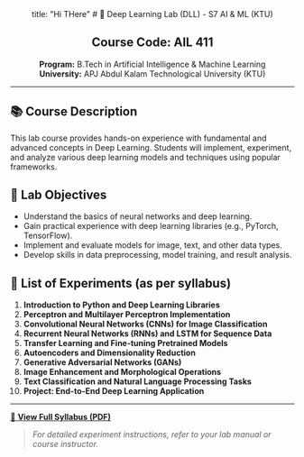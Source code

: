 <div align="center">
title: "Hi THere"
# 🧠 Deep Learning Lab (DLL) - S7 AI & ML (KTU)

**Course Code:** AIL 411
---
**Program:** B.Tech in Artificial Intelligence & Machine Learning  
**University:** APJ Abdul Kalam Technological University (KTU)

---

</div>

## 📚 Course Description
This lab course provides hands-on experience with fundamental and advanced concepts in Deep Learning. Students will implement, experiment, and analyze various deep learning models and techniques using popular frameworks.

## 🎯 Lab Objectives
- Understand the basics of neural networks and deep learning.
- Gain practical experience with deep learning libraries (e.g., PyTorch, TensorFlow).
- Implement and evaluate models for image, text, and other data types.
- Develop skills in data preprocessing, model training, and result analysis.

## 🧪 List of Experiments (as per syllabus)

1. **Introduction to Python and Deep Learning Libraries**
2. **Perceptron and Multilayer Perceptron Implementation**
3. **Convolutional Neural Networks (CNNs) for Image Classification**
4. **Recurrent Neural Networks (RNNs) and LSTM for Sequence Data**
5. **Transfer Learning and Fine-tuning Pretrained Models**
6. **Autoencoders and Dimensionality Reduction**
7. **Generative Adversarial Networks (GANs)**
8. **Image Enhancement and Morphological Operations**
9. **Text Classification and Natural Language Processing Tasks**
10. **Project: End-to-End Deep Learning Application**

---

[📄 **View Full Syllabus (PDF)**](Text/DLL-Syllabus.pdf)

> _For detailed experiment instructions, refer to your lab manual or course instructor._
